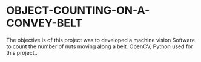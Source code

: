 # OBJECT-COUNTING-ON-A-CONVEY-BELT
The objective is of this project was to developed a machine vision Software to count the number of nuts moving along a belt. OpenCV, Python used for this project..
